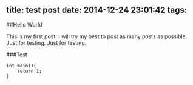 title: test post
date: 2014-12-24 23:01:42
tags:
---

##Hello World

This is my first post. I will try my best to post as many posts as possible.
Just for testing.
Just for testing.

###Test
```
int main(){
	return 1;
}
```
